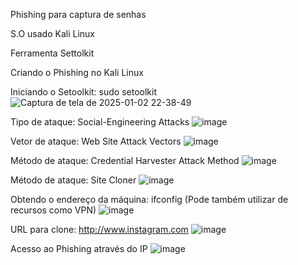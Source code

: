 <hl>Phishing para captura de senhas</hl>

S.O usado
Kali Linux

Ferramenta
Settolkit

Criando o Phishing no Kali Linux

Iniciando o Setoolkit: sudo setoolkit
![Captura de tela de 2025-01-02 22-38-49](https://github.com/user-attachments/assets/da5eae04-501c-4a06-8703-c390309e4175)

Tipo de ataque: Social-Engineering Attacks
![image](https://github.com/user-attachments/assets/786f3200-cf4c-4611-902a-b5ca53a6e095)

Vetor de ataque: Web Site Attack Vectors
![image](https://github.com/user-attachments/assets/9eda138d-17c9-41c3-966d-4b8ecc10131e)

Método de ataque: Credential Harvester Attack Method
![image](https://github.com/user-attachments/assets/7f2dc63f-3d33-43c3-88d5-3d34497ccacd)

Método de ataque: Site Cloner
![image](https://github.com/user-attachments/assets/349ba45a-2878-4768-91f7-7cb24397a7a7)

Obtendo o endereço da máquina: ifconfig (Pode também utilizar de recursos como VPN)
![image](https://github.com/user-attachments/assets/59903f7b-e90b-4636-8f15-9029137cf298)

URL para clone: http://www.instagram.com
![image](https://github.com/user-attachments/assets/2ea65abd-bda3-4a57-861d-bf51bae94799)

Acesso ao Phishing através do IP
![image](https://github.com/user-attachments/assets/24510b72-26ad-4906-a406-3548f097b778)
